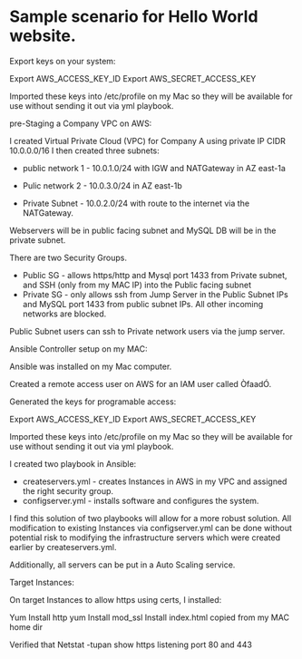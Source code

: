 # Sample scenario for Hello World website.
Export keys on your system:

Export AWS_ACCESS_KEY_ID
Export AWS_SECRET_ACCESS_KEY

Imported these keys into /etc/profile on my Mac so they will be available for use without sending it out via yml playbook.


pre-Staging a Company VPC on AWS:

I created Virtual Private Cloud (VPC) for Company A using private IP CIDR 10.0.0.0/16
I then created three subnets:

- public network 1 - 10.0.1.0/24 with IGW and NATGateway in AZ east-1a
- Pulic network 2 - 10.0.3.0/24 in AZ east-1b

- Private Subnet - 10.0.2.0/24 with route to the internet via the NATGateway.

Webservers will be in public facing subnet and MySQL DB will be in the private subnet.

There are two Security Groups.

- Public SG - allows https/http and Mysql port 1433 from Private subnet, and SSH (only from my MAC IP) into the Public facing subnet
- Private SG - only allows ssh from Jump Server in the Public Subnet IPs and MySQL port 1433 from public subnet IPs. All other incoming networks are blocked.

Public Subnet users can ssh to Private network users via the jump server.


Ansible Controller setup on my MAC:

Ansible was installed on my Mac computer.

Created a remote access user on AWS for an IAM user called ÒfaadÓ.

Generated the keys for programable access:

Export AWS_ACCESS_KEY_ID
Export AWS_SECRET_ACCESS_KEY

Imported these keys into /etc/profile on my Mac so they will be available for use without sending it out via yml playbook.

I created two playbook in Ansible:

- createservers.yml - creates Instances in AWS in my VPC and assigned the right security group.
- configserver.yml - installs software and configures the system.

I find this solution of two playbooks will allow for a more robust solution. All modification to existing Instances via configserver.yml can be done without potential risk to modifying the infrastructure servers which were created earlier by createservers.yml. 

Additionally, all servers can be put in a Auto Scaling service.



Target Instances:

On target Instances to allow https using certs, I installed:

Yum Install http
yum Install mod_ssl 
Install index.html copied from my MAC home dir

Verified that Netstat -tupan show https listening port 80 and 443
